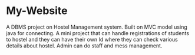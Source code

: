 # My-Website
A DBMS project on Hostel Management system.
Built on MVC model using java for connecting.
A mini project that can handle registrations of students to hostel and they can have their own Id where they can check various details about hostel.
Admin can do staff and mess management.
